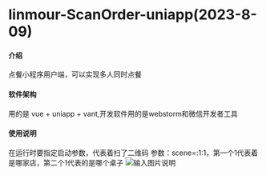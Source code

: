 # linmour-ScanOrder-uniapp(2023-8-09)

#### 介绍
点餐小程序用户端，可以实现多人同时点餐

#### 软件架构
用的是 vue + uniapp + vant,开发软件用的是webstorm和微信开发者工具



#### 使用说明
在运行时要指定启动参数，代表着扫了二维码
参数：scene=:1:1，第一个1代表着是哪家店，第二个1代表的是哪个桌子
![输入图片说明](https://foruda.gitee.com/images/1699072134573917750/9d2a1446_11909842.png "屏幕截图")